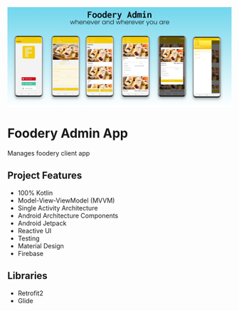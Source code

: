 ![foodery-ui](assets/foodery-admin.png)

# Foodery Admin App

Manages foodery client app

## Project Features

- 100% Kotlin
- Model-View-ViewModel (MVVM)
- Single Activity Architecture
- Android Architecture Components
- Android Jetpack
- Reactive UI
- Testing
- Material Design
- Firebase

## Libraries

- Retrofit2
- Glide
